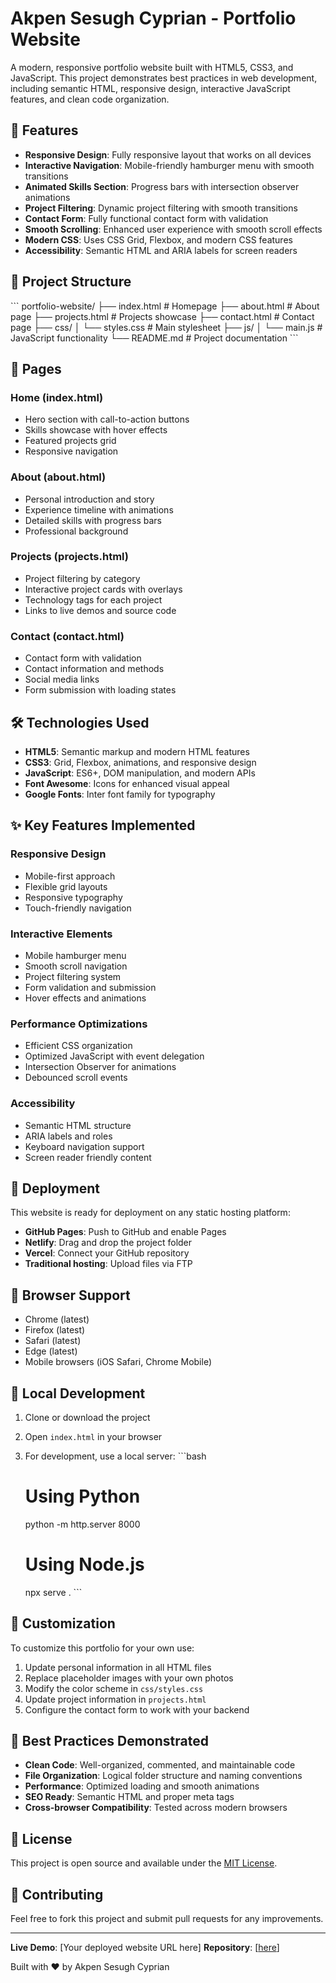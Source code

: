 # Akpen Sesugh Cyprian - Portfolio Website

A modern, responsive portfolio website built with HTML5, CSS3, and JavaScript. This project demonstrates best practices in web development, including semantic HTML, responsive design, interactive JavaScript features, and clean code organization.

## 🌟 Features

- **Responsive Design**: Fully responsive layout that works on all devices
- **Interactive Navigation**: Mobile-friendly hamburger menu with smooth transitions
- **Animated Skills Section**: Progress bars with intersection observer animations
- **Project Filtering**: Dynamic project filtering with smooth transitions
- **Contact Form**: Fully functional contact form with validation
- **Smooth Scrolling**: Enhanced user experience with smooth scroll effects
- **Modern CSS**: Uses CSS Grid, Flexbox, and modern CSS features
- **Accessibility**: Semantic HTML and ARIA labels for screen readers

## 📁 Project Structure

\`\`\`
portfolio-website/
├── index.html          # Homepage
├── about.html           # About page
├── projects.html        # Projects showcase
├── contact.html         # Contact page
├── css/
│   └── styles.css       # Main stylesheet
├── js/
│   └── main.js          # JavaScript functionality
└── README.md           # Project documentation
\`\`\`

## 🚀 Pages

### Home (index.html)
- Hero section with call-to-action buttons
- Skills showcase with hover effects
- Featured projects grid
- Responsive navigation

### About (about.html)
- Personal introduction and story
- Experience timeline with animations
- Detailed skills with progress bars
- Professional background

### Projects (projects.html)
- Project filtering by category
- Interactive project cards with overlays
- Technology tags for each project
- Links to live demos and source code

### Contact (contact.html)
- Contact form with validation
- Contact information and methods
- Social media links
- Form submission with loading states

## 🛠️ Technologies Used

- **HTML5**: Semantic markup and modern HTML features
- **CSS3**: Grid, Flexbox, animations, and responsive design
- **JavaScript**: ES6+, DOM manipulation, and modern APIs
- **Font Awesome**: Icons for enhanced visual appeal
- **Google Fonts**: Inter font family for typography

## ✨ Key Features Implemented

### Responsive Design
- Mobile-first approach
- Flexible grid layouts
- Responsive typography
- Touch-friendly navigation

### Interactive Elements
- Mobile hamburger menu
- Smooth scroll navigation
- Project filtering system
- Form validation and submission
- Hover effects and animations

### Performance Optimizations
- Efficient CSS organization
- Optimized JavaScript with event delegation
- Intersection Observer for animations
- Debounced scroll events

### Accessibility
- Semantic HTML structure
- ARIA labels and roles
- Keyboard navigation support
- Screen reader friendly content

## 🚀 Deployment

This website is ready for deployment on any static hosting platform:

- **GitHub Pages**: Push to GitHub and enable Pages
- **Netlify**: Drag and drop the project folder
- **Vercel**: Connect your GitHub repository
- **Traditional hosting**: Upload files via FTP

## 📱 Browser Support

- Chrome (latest)
- Firefox (latest)
- Safari (latest)
- Edge (latest)
- Mobile browsers (iOS Safari, Chrome Mobile)

## 🔧 Local Development

1. Clone or download the project
2. Open `index.html` in your browser
3. For development, use a local server:
   \`\`\`bash
   # Using Python
   python -m http.server 8000
   
   # Using Node.js
   npx serve .
   \`\`\`

## 📝 Customization

To customize this portfolio for your own use:

1. Update personal information in all HTML files
2. Replace placeholder images with your own photos
3. Modify the color scheme in `css/styles.css`
4. Update project information in `projects.html`
5. Configure the contact form to work with your backend

## 🎯 Best Practices Demonstrated

- **Clean Code**: Well-organized, commented, and maintainable code
- **File Organization**: Logical folder structure and naming conventions
- **Performance**: Optimized loading and smooth animations
- **SEO Ready**: Semantic HTML and proper meta tags
- **Cross-browser Compatibility**: Tested across modern browsers

## 📄 License

This project is open source and available under the [MIT License](LICENSE).

## 🤝 Contributing

Feel free to fork this project and submit pull requests for any improvements.

---

**Live Demo**: [Your deployed website URL here]
**Repository**: [[here](https://github.com/CYPRIANCY/portfolio-project)]

Built with ❤️ by Akpen Sesugh Cyprian
